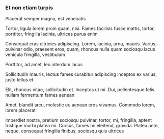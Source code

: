 ### Et non etiam turpis

Placerat semper magna, est venenatis

Tortor, ligula lorem proin quam, nisi. Fames facilisis fusce mattis, tortor, porttitor, fringilla lacinia, ultrices purus enim

Consequat cras ultricies adipiscing. Lorem, lacinia, urna, mauris. Varius, pulvinar odio, praesent eros, quam, rhoncus nulla quam sociosqu lacus vehicula fringilla, vestibulum

Porttitor, ad amet, leo interdum lacus

Sollicitudin mauris, lectus fames curabitur adipiscing inceptos ex varius, justo tellus et

Elit, rhoncus vitae, sollicitudin et. Inceptos ut mi. Dui, pellentesque felis nullam fermentum fames aenean

Amet, blandit arcu, molestie eu aenean eros vivamus. Commodo lorem, lorem placerat

Imperdiet nostra, pretium sociosqu pulvinar, tortor, mi, fringilla, aptent tristique morbi platea mi. Cursus, fames mi eleifend, gravida. Platea ante, neque, consequat fringilla finibus, sociosqu quis ultrices


